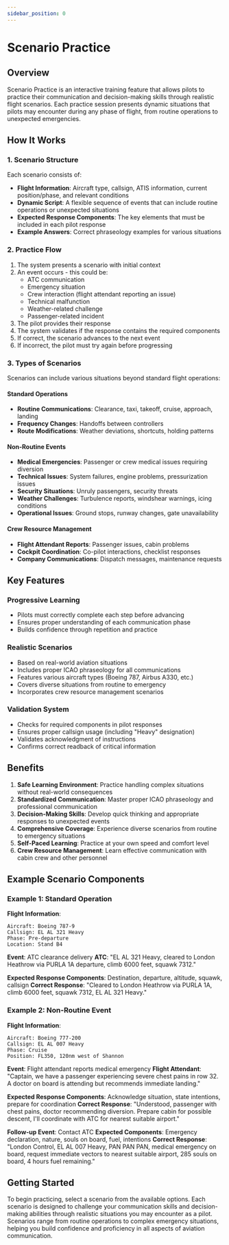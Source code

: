 ```yaml
---
sidebar_position: 0
---
```


# Scenario Practice

## Overview

Scenario Practice is an interactive training feature that allows pilots to practice their communication and decision-making skills through realistic flight scenarios. Each practice session presents dynamic situations that pilots may encounter during any phase of flight, from routine operations to unexpected emergencies.

## How It Works

### 1. Scenario Structure
Each scenario consists of:
- **Flight Information**: Aircraft type, callsign, ATIS information, current position/phase, and relevant conditions
- **Dynamic Script**: A flexible sequence of events that can include routine operations or unexpected situations
- **Expected Response Components**: The key elements that must be included in each pilot response
- **Example Answers**: Correct phraseology examples for various situations

### 2. Practice Flow
1. The system presents a scenario with initial context
2. An event occurs - this could be:
   - ATC communication
   - Emergency situation
   - Crew interaction (flight attendant reporting an issue)
   - Technical malfunction
   - Weather-related challenge
   - Passenger-related incident
3. The pilot provides their response
4. The system validates if the response contains the required components
5. If correct, the scenario advances to the next event
6. If incorrect, the pilot must try again before progressing

### 3. Types of Scenarios
Scenarios can include various situations beyond standard flight operations:

#### Standard Operations
- **Routine Communications**: Clearance, taxi, takeoff, cruise, approach, landing
- **Frequency Changes**: Handoffs between controllers
- **Route Modifications**: Weather deviations, shortcuts, holding patterns

#### Non-Routine Events
- **Medical Emergencies**: Passenger or crew medical issues requiring diversion
- **Technical Issues**: System failures, engine problems, pressurization issues
- **Security Situations**: Unruly passengers, security threats
- **Weather Challenges**: Turbulence reports, windshear warnings, icing conditions
- **Operational Issues**: Ground stops, runway changes, gate unavailability

#### Crew Resource Management
- **Flight Attendant Reports**: Passenger issues, cabin problems
- **Cockpit Coordination**: Co-pilot interactions, checklist responses
- **Company Communications**: Dispatch messages, maintenance requests

## Key Features

### Progressive Learning
- Pilots must correctly complete each step before advancing
- Ensures proper understanding of each communication phase
- Builds confidence through repetition and practice

### Realistic Scenarios
- Based on real-world aviation situations
- Includes proper ICAO phraseology for all communications
- Features various aircraft types (Boeing 787, Airbus A330, etc.)
- Covers diverse situations from routine to emergency
- Incorporates crew resource management scenarios

### Validation System
- Checks for required components in pilot responses
- Ensures proper callsign usage (including "Heavy" designation)
- Validates acknowledgment of instructions
- Confirms correct readback of critical information

## Benefits

1. **Safe Learning Environment**: Practice handling complex situations without real-world consequences
2. **Standardized Communication**: Master proper ICAO phraseology and professional communication
3. **Decision-Making Skills**: Develop quick thinking and appropriate responses to unexpected events
4. **Comprehensive Coverage**: Experience diverse scenarios from routine to emergency situations
5. **Self-Paced Learning**: Practice at your own speed and comfort level
6. **Crew Resource Management**: Learn effective communication with cabin crew and other personnel

## Example Scenario Components

### Example 1: Standard Operation
**Flight Information**:
```
Aircraft: Boeing 787-9
Callsign: EL AL 321 Heavy
Phase: Pre-departure
Location: Stand B4
```

**Event**: ATC clearance delivery
**ATC**: "EL AL 321 Heavy, cleared to London Heathrow via PURLA 1A departure, climb 6000 feet, squawk 7312."

**Expected Response Components**: Destination, departure, altitude, squawk, callsign
**Correct Response**: "Cleared to London Heathrow via PURLA 1A, climb 6000 feet, squawk 7312, EL AL 321 Heavy."

### Example 2: Non-Routine Event
**Flight Information**:
```
Aircraft: Boeing 777-200
Callsign: EL AL 007 Heavy
Phase: Cruise
Position: FL350, 120nm west of Shannon
```

**Event**: Flight attendant reports medical emergency
**Flight Attendant**: "Captain, we have a passenger experiencing severe chest pains in row 32. A doctor on board is attending but recommends immediate landing."

**Expected Response Components**: Acknowledge situation, state intentions, prepare for coordination
**Correct Response**: "Understood, passenger with chest pains, doctor recommending diversion. Prepare cabin for possible descent, I'll coordinate with ATC for nearest suitable airport."

**Follow-up Event**: Contact ATC
**Expected Components**: Emergency declaration, nature, souls on board, fuel, intentions
**Correct Response**: "London Control, EL AL 007 Heavy, PAN PAN PAN, medical emergency on board, request immediate vectors to nearest suitable airport, 285 souls on board, 4 hours fuel remaining."

## Getting Started

To begin practicing, select a scenario from the available options. Each scenario is designed to challenge your communication skills and decision-making abilities through realistic situations you may encounter as a pilot. Scenarios range from routine operations to complex emergency situations, helping you build confidence and proficiency in all aspects of aviation communication.